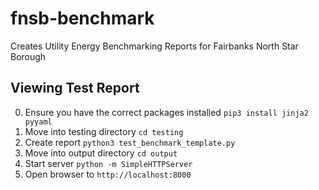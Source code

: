 # fnsb-benchmark
Creates Utility Energy Benchmarking Reports for Fairbanks North Star Borough

## Viewing Test Report
0. Ensure you have the correct packages installed `pip3 install jinja2 pyyaml`
1. Move into testing directory `cd testing`
2. Create report `python3 test_benchmark_template.py`
3. Move into output directory `cd output`
4. Start server `python -m SimpleHTTPServer`
5. Open browser to `http://localhost:8000`
